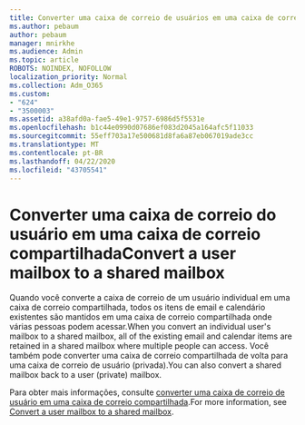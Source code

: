 ```yaml
---
title: Converter uma caixa de correio de usuários em uma caixa de correio compartilhada
ms.author: pebaum
author: pebaum
manager: mnirkhe
ms.audience: Admin
ms.topic: article
ROBOTS: NOINDEX, NOFOLLOW
localization_priority: Normal
ms.collection: Adm_O365
ms.custom:
- "624"
- "3500003"
ms.assetid: a38afd0a-fae5-49e1-9757-6986d5f5531e
ms.openlocfilehash: b1c44e0990d07686ef083d2045a164afc5f11033
ms.sourcegitcommit: 55eff703a17e500681d8fa6a87eb067019ade3cc
ms.translationtype: MT
ms.contentlocale: pt-BR
ms.lasthandoff: 04/22/2020
ms.locfileid: "43705541"
---
```

# <a name="convert-a-user-mailbox-to-a-shared-mailbox"></a><span data-ttu-id="0e31b-102">Converter uma caixa de correio do usuário em uma caixa de correio compartilhada</span><span class="sxs-lookup"><span data-stu-id="0e31b-102">Convert a user mailbox to a shared mailbox</span></span>

<span data-ttu-id="0e31b-103">Quando você converte a caixa de correio de um usuário individual em uma caixa de correio compartilhada, todos os itens de email e calendário existentes são mantidos em uma caixa de correio compartilhada onde várias pessoas podem acessar.</span><span class="sxs-lookup"><span data-stu-id="0e31b-103">When you convert an individual user's mailbox to a shared mailbox, all of the existing email and calendar items are retained in a shared mailbox where multiple people can access.</span></span> <span data-ttu-id="0e31b-104">Você também pode converter uma caixa de correio compartilhada de volta para uma caixa de correio de usuário (privada).</span><span class="sxs-lookup"><span data-stu-id="0e31b-104">You can also convert a shared mailbox back to a user (private) mailbox.</span></span>
  
<span data-ttu-id="0e31b-105">Para obter mais informações, consulte [converter uma caixa de correio de usuário em uma caixa de correio compartilhada](https://docs.microsoft.com/office365/admin/email/convert-user-mailbox-to-shared-mailbox).</span><span class="sxs-lookup"><span data-stu-id="0e31b-105">For more information, see [Convert a user mailbox to a shared mailbox](https://docs.microsoft.com/office365/admin/email/convert-user-mailbox-to-shared-mailbox).</span></span>
  